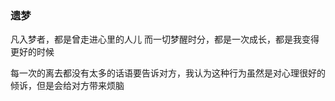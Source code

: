 ### 遗梦
凡入梦者，都是曾走进心里的人儿
而一切梦醒时分，都是一次成长，都是我变得更好的时候  

每一次的离去都没有太多的话语要告诉对方，我认为这种行为虽然是对心理很好的倾诉，但是会给对方带来烦脑  

